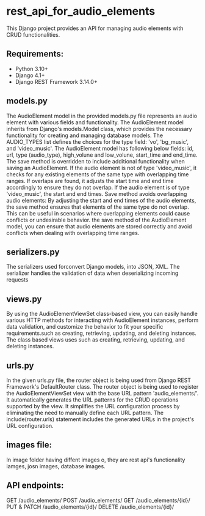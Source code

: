 # rest_api_for_audio_elements
This Django project provides an API for managing audio elements with CRUD functionalities.

Requirements:
-------------
- Python 3.10+
- Django 4.1+
- Django REST Framework  3.14.0+

models.py
---------
The AudioElement model in the provided models.py file represents an audio element with various fields and functionality. 
The AudioElement model inherits from Django's models.Model class, which provides the necessary functionality for creating and managing database models.
The AUDIO_TYPES list defines the choices for the type field: 'vo', 'bg_music', and 'video_music'.
The AudioElement model has following below fields:
id, url, type (audio_type), high_volune and low_volune, start_time and end_time.
The save method is overridden to include additional functionality when saving an AudioElement. If the audio element is not of type 'video_music', it checks for any existing elements of the same type with overlapping time ranges. If overlaps are found, it adjusts the start time and end time accordingly to ensure they do not overlap. If the audio element is of type 'video_music', the start and end times.
Save method avoids overlapping audio elements: By adjusting the start and end times of the audio elements, the save method ensures that elements of the same type do not overlap. This can be useful in scenarios where overlapping elements could cause conflicts or undesirable behavior.
the save method of the AudioElement model, you can ensure that audio elements are stored correctly and avoid conflicts when dealing with overlapping time ranges.

serializers.py
--------------
The serializers used forconvert Django models, into JSON, XML. The serializer handles the validation of data when deserializing incoming requests

views.py
--------
By using the AudioElementViewSet class-based view, you can easily handle various HTTP methods for interacting with AudioElement instances, perform data validation, and customize the behavior to fit your specific requirements.such as creating, retrieving, updating, and deleting instances.
The class based views uses such as creating, retrieving, updating, and deleting instances.

urls.py
-------
In the given urls.py file, the router object is being used from Django REST Framework's DefaultRouter class. 
The router object is being used to register the AudioElementViewSet view with the base URL pattern 'audio_elements/'. 
It automatically generates the URL patterns for the CRUD operations supported by the view. 
It simplifies the URL configuration process by eliminating the need to manually define each URL pattern.
The include(router.urls) statement includes the generated URLs in the project's URL configuration.

images file:
------------
In image folder having diffent images o, they are rest api's functionality iamges, josn images, database images. 

API endpoints:
--------------
GET /audio_elements/
POST /audio_elements/
GET /audio_elements/{id}/
PUT & PATCH /audio_elements/{id}/
DELETE /audio_elements/{id}/

